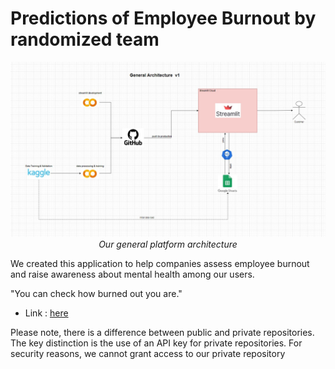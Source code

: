 # Predictions of Employee Burnout by randomized team

<p align="center">
 <img src="https://github.com/sultanbst123/compfest_16_randomized_public/blob/main/employee_burnout_architecture.jpg"><i> Our general platform architecture </i>
</p>

We created this application to help companies assess employee burnout and raise awareness about mental health among our users.

"You can check how burned out you are."
- Link : [here](https://compfest16randomized.streamlit.app/) 

Please note, there is a difference between public and private repositories. The key distinction is the use of an API key for private repositories. For security reasons, we cannot grant access to our private repository
